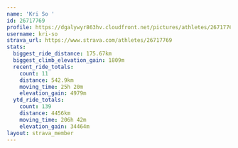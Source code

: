 ```yaml
---
name: 'Kri So '
id: 26717769
profile: https://dgalywyr863hv.cloudfront.net/pictures/athletes/26717769/7761026/14/large.jpg
username: kri-so
strava_url: https://www.strava.com/athletes/26717769
stats:
  biggest_ride_distance: 175.67km
  biggest_climb_elevation_gain: 1809m
  recent_ride_totals:
    count: 11
    distance: 542.9km
    moving_time: 25h 20m
    elevation_gain: 4979m
  ytd_ride_totals:
    count: 139
    distance: 4456km
    moving_time: 206h 42m
    elevation_gain: 34464m
layout: strava_member
--- 
```

